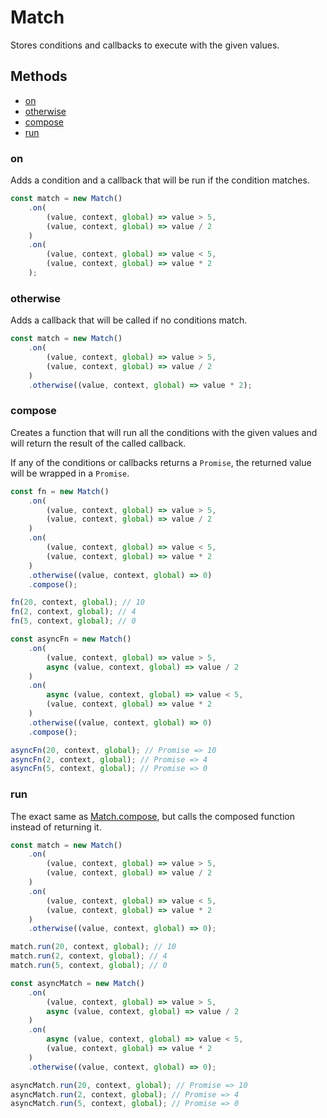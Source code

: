# Match

Stores conditions and callbacks to execute with the given values.

## Methods

- [on](#on)
- [otherwise](#otherwise)
- [compose](#compose)
- [run](#run)

### on

Adds a condition and a callback that will be run if the condition matches.

```ts
const match = new Match()
	.on(
		(value, context, global) => value > 5,
		(value, context, global) => value / 2
	)
	.on(
		(value, context, global) => value < 5,
		(value, context, global) => value * 2
	);
```

### otherwise

Adds a callback that will be called if no conditions match.

```ts
const match = new Match()
	.on(
		(value, context, global) => value > 5,
		(value, context, global) => value / 2
	)
	.otherwise((value, context, global) => value * 2);
```

### compose

Creates a function that will run all the conditions with the given values and will return the result of the called callback.

If any of the conditions or callbacks returns a `Promise`, the returned value will be wrapped in a `Promise`.

```ts
const fn = new Match()
	.on(
		(value, context, global) => value > 5,
		(value, context, global) => value / 2
	)
	.on(
		(value, context, global) => value < 5,
		(value, context, global) => value * 2
	)
	.otherwise((value, context, global) => 0)
	.compose();

fn(20, context, global); // 10
fn(2, context, global); // 4
fn(5, context, global); // 0

const asyncFn = new Match()
	.on(
		(value, context, global) => value > 5,
		async (value, context, global) => value / 2
	)
	.on(
		async (value, context, global) => value < 5,
		(value, context, global) => value * 2
	)
	.otherwise((value, context, global) => 0)
	.compose();

asyncFn(20, context, global); // Promise => 10
asyncFn(2, context, global); // Promise => 4
asyncFn(5, context, global); // Promise => 0
```

### run

The exact same as [Match.compose](#compose), but calls the composed function instead of returning it.

```ts
const match = new Match()
	.on(
		(value, context, global) => value > 5,
		(value, context, global) => value / 2
	)
	.on(
		(value, context, global) => value < 5,
		(value, context, global) => value * 2
	)
	.otherwise((value, context, global) => 0);

match.run(20, context, global); // 10
match.run(2, context, global); // 4
match.run(5, context, global); // 0

const asyncMatch = new Match()
	.on(
		(value, context, global) => value > 5,
		async (value, context, global) => value / 2
	)
	.on(
		async (value, context, global) => value < 5,
		(value, context, global) => value * 2
	)
	.otherwise((value, context, global) => 0);

asyncMatch.run(20, context, global); // Promise => 10
asyncMatch.run(2, context, global); // Promise => 4
asyncMatch.run(5, context, global); // Promise => 0
```
